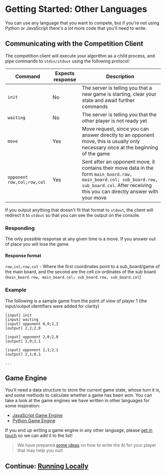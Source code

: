 # Getting Started: Other Languages

You can use any language that you want to compete, but if you're not using Python or JavaScript there's a lot more code that you'll need to write.

## Communicating with the Competition Client

The competition client will execute your algorithm as a child process, and pipe commands to `stdin/stdout` using the following protocol:

|Command|Expects response|Description|
|-------|----------------|-----------|
|`init`|No|The server is telling you that a new game is starting, clear your state and await further commands|
|`waiting`|No|The server is telling you that the other player is not ready yet|
|`move`|Yes|Move request, since you can answer directly to an opponent move, this is usually only necessary once at the beginning of the game|
|`opponent row,col;row,col`|Yes|Sent after an opponent move, it contains their move data in the form `main_board.row, main_board.col; sub_board.row, sub_board.col`. After receiving this you can directly answer with your move|

If you output anything that doesn't fit that format to `stdout`, the client will redirect it to `stdout` so that you can see the output on the console.

### Responding
The only possible response at any given time is a move. If you answer out of place you will lose the game.

#### Response format
`row,col;row,col` - Where the first coordinates point to a sub_board/game of the main board, and the second are the cell co-ordinates of the sub board (`main_board.row, main_board.col; sub_board.row, sub_board.col`)

### Example

The following is a sample game from the point of view of player 1 (the input/output identifiers were added for clarity)

```
[input] init
[input] waiting
[input] opponent 0,0;2,2
[output] 2,2;2,0

[input] opponent 2,0;2,0
[output] 2,0;2,1

[input] opponent 2,1;2,1
[output] 2,1;0,1

...
```

## Game Engine

You'll need a data structure to store the current game state, whose turn it is, and some methods to calculate whether a game has been won. You can take a look at the game engines we have written in other languages for some inspiration:

* [JavaScript Game Engine](https://github.com/socialgorithm/ultimate-ttt-js)
* [Python Game Engine](https://github.com/socialgorithm/ultimate-ttt-py)

If you end up writing a game engine in any other language, please [get in touch](https://socialgorithm.org/#contact) so we can add it to the list!

> We have prepared [some ideas](ideas.md) on how to write the AI for your player that may help you out!

## Continue: [Running Locally](analyse_games.md)

